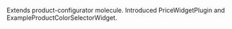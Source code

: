 Extends product-configurator molecule. Introduced PriceWidgetPlugin and ExampleProductColorSelectorWidget.
